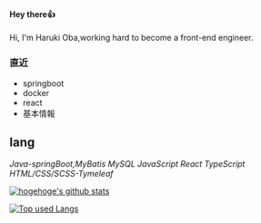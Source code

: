 #### Hey there👍
Hi, I'm Haruki Oba,working hard to become a front-end engineer.

### 直近
- springboot
- docker
- react
- 基本情報

## lang
*Java-springBoot,MyBatis*
*MySQL*
*JavaScript*
*React*
*TypeScript*
*HTML/CSS/SCSS-Tymeleaf*

<!-- リポジトリステータス -->
[![hogehoge's github stats](https://github-readme-stats.vercel.app/api?username=haruki0314&hide=contribs&count_private=true&show_icons=true&theme=tokyonight)](https://github.com/haruki0314/)

<!-- ソースコード統計 -->
[![Top used Langs](https://github-readme-stats.vercel.app/api/top-langs/?username=haruki0314&layout=compact&theme=tokyonight)](https://github.com/haruki0314/)

